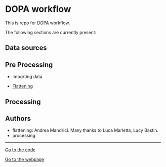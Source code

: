 # DOPA workflow

This is repo for [DOPA](https://dopa.jrc.ec.europa.eu/en) workflow.

The following sections are currently present:

## Data sources

## Pre Processing

+  Importing data 

+  [Flattening](./flattening/)

## Processing

## Authors

*  flattening: Andrea Mandrici. Many thanks to Luca Marletta, Lucy Bastin.
*  processing: 

____

[Go to the code](https://github.com/andreamandrici/dopa_workflow)

[Go to the webpage](https://andreamandrici.github.io/dopa_workflow/)

